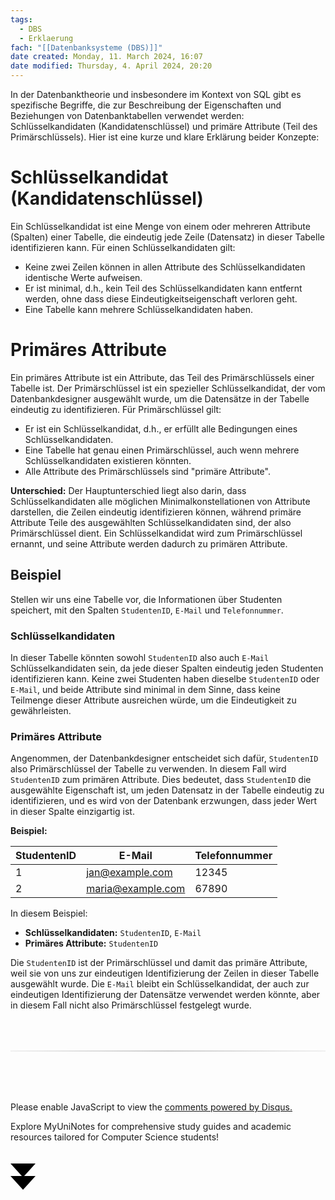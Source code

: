 ```yaml
---
tags:
  - DBS
  - Erklaerung
fach: "[[Datenbanksysteme (DBS)]]"
date created: Monday, 11. March 2024, 16:07
date modified: Thursday, 4. April 2024, 20:20
---
```


In der Datenbanktheorie und insbesondere im Kontext von SQL gibt es spezifische Begriffe, die zur Beschreibung der Eigenschaften und Beziehungen von Datenbanktabellen verwendet werden: Schlüsselkandidaten (Kandidatenschlüssel) und primäre Attribute (Teil des Primärschlüssels). Hier ist eine kurze und klare Erklärung beider Konzepte:

# Schlüsselkandidat (Kandidatenschlüssel)

Ein Schlüsselkandidat ist eine Menge von einem oder mehreren Attribute (Spalten) einer Tabelle, die eindeutig jede Zeile (Datensatz) in dieser Tabelle identifizieren kann. Für einen Schlüsselkandidaten gilt:

- Keine zwei Zeilen können in allen Attribute des Schlüsselkandidaten identische Werte aufweisen.
- Er ist minimal, d.h., kein Teil des Schlüsselkandidaten kann entfernt werden, ohne dass diese Eindeutigkeitseigenschaft verloren geht.
- Eine Tabelle kann mehrere Schlüsselkandidaten haben.

# Primäres Attribute

Ein primäres Attribute ist ein Attribute, das Teil des Primärschlüssels einer Tabelle ist. Der Primärschlüssel ist ein spezieller Schlüsselkandidat, der vom Datenbankdesigner ausgewählt wurde, um die Datensätze in der Tabelle eindeutig zu identifizieren. Für Primärschlüssel gilt:

- Er ist ein Schlüsselkandidat, d.h., er erfüllt alle Bedingungen eines Schlüsselkandidaten.
- Eine Tabelle hat genau einen Primärschlüssel, auch wenn mehrere Schlüsselkandidaten existieren könnten.
- Alle Attribute des Primärschlüssels sind "primäre Attribute".

**Unterschied:** Der Hauptunterschied liegt also darin, dass Schlüsselkandidaten alle möglichen Minimalkonstellationen von Attribute darstellen, die Zeilen eindeutig identifizieren können, während primäre Attribute Teile des ausgewählten Schlüsselkandidaten sind, der also Primärschlüssel dient. Ein Schlüsselkandidat wird zum Primärschlüssel ernannt, und seine Attribute werden dadurch zu primären Attribute.

## Beispiel

Stellen wir uns eine Tabelle vor, die Informationen über Studenten speichert, mit den Spalten `StudentenID`, `E-Mail` und `Telefonnummer`.

### Schlüsselkandidaten

In dieser Tabelle könnten sowohl `StudentenID` also auch `E-Mail` Schlüsselkandidaten sein, da jede dieser Spalten eindeutig jeden Studenten identifizieren kann. Keine zwei Studenten haben dieselbe `StudentenID` oder `E-Mail`, und beide Attribute sind minimal in dem Sinne, dass keine Teilmenge dieser Attribute ausreichen würde, um die Eindeutigkeit zu gewährleisten.

### Primäres Attribute

Angenommen, der Datenbankdesigner entscheidet sich dafür, `StudentenID` also Primärschlüssel der Tabelle zu verwenden. In diesem Fall wird `StudentenID` zum primären Attribute. Dies bedeutet, dass `StudentenID` die ausgewählte Eigenschaft ist, um jeden Datensatz in der Tabelle eindeutig zu identifizieren, und es wird von der Datenbank erzwungen, dass jeder Wert in dieser Spalte einzigartig ist.

**Beispiel:**

| StudentenID | E-Mail            | Telefonnummer |
| ----------- | ----------------- | ------------- |
| 1           | jan@example.com   | 12345         |
| 2           | maria@example.com | 67890         |

In diesem Beispiel:

- **Schlüsselkandidaten:** `StudentenID`, `E-Mail`
- **Primäres Attribute:** `StudentenID`

Die `StudentenID` ist der Primärschlüssel und damit das primäre Attribute, weil sie von uns zur eindeutigen Identifizierung der Zeilen in dieser Tabelle ausgewählt wurde. Die `E-Mail` bleibt ein Schlüsselkandidat, der auch zur eindeutigen Identifizierung der Datensätze verwendet werden könnte, aber in diesem Fall nicht also Primärschlüssel festgelegt wurde.

<!-- DISQUS SCRIPT COMMENT START -->

<hr style="border: none; height: 2px; background: linear-gradient(to right, #f0f0f0, #ccc, #f0f0f0); margin-top: 4rem; margin-bottom: 5rem;">
<div id="disqus_thread"></div>
<script>
    /**
    *  RECOMMENDED CONFIGURATION VARIABLES: EDIT AND UNCOMMENT THE SECTION BELOW TO INSERT DYNAMIC VALUES FROM YOUR PLATFORM OR CMS.
    *  LEARN WHY DEFINING THESE VARIABLES IS IMPORTANT: https://disqus.com/admin/universalcode/#configuration-variables    */
    /*
    var disqus_config = function () {
    this.page.url = PAGE_URL;  // Replace PAGE_URL with your page's canonical URL variable
    this.page.identifier = PAGE_IDENTIFIER; // Replace PAGE_IDENTIFIER with your page's unique identifier variable
    };
    */
    (function() { // DON'T EDIT BELOW THIS LINE
    var d = document, s = d.createElement('script');
    s.src = 'https://myuninotes.disqus.com/embed.js';
    s.setAttribute('data-timestamp', +new Date());
    (d.head || d.body).appendChild(s);
    })();
</script>
<noscript>Please enable JavaScript to view the <a href="https://disqus.com/?ref_noscript">comments powered by Disqus.</a></noscript>

<!-- DISQUS SCRIPT COMMENT END -->

<!-- Sliding Banner START -->

<div id="slidingBanner" class="banner">
  <p class="banner-text">
    Explore MyUniNotes for comprehensive study guides and academic resources tailored for Computer Science students!
  </p>
  <svg id="closeBanner" class="arrows">
    <path d="M0 20 L20 42 L40 20"></path>
    <path d="M0 40 L20 62 L40 40"></path>
  </svg>
</div>

<script>
  // JavaScript to slide down the banner on page load
  document.addEventListener('DOMContentLoaded', function() {
    // Generate a random number between 1 and 5
    const randomNumber = Math.floor(Math.random() * 5) + 1;
    console.log(randomNumber)
    if (randomNumber === 1) {
      setTimeout(function() {
        const banner = document.getElementById('slidingBanner');
        if (banner) {
          banner.classList.add('show');
        }
      }, 1000); // Adjust the delay as needed

      const closeBanner = document.getElementById('closeBanner');
      if (closeBanner) {
        closeBanner.addEventListener('click', function() {
          const banner = document.getElementById('slidingBanner');
          if (banner) {
            banner.classList.remove('show');
            banner.style.visibility = 'hidden';
          }
        });
      }
    } else {
      // Remove the banner from the DOM if the random number is not 1
      const banner = document.getElementById('slidingBanner');
      if (banner) {
        banner.remove();
      }
    }
  });
</script>

<!-- Sliding Banner END -->
